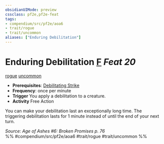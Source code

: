 ```yaml
---
obsidianUIMode: preview
cssclass: pf2e,pf2e-feat
tags:
- compendium/src/pf2e/aoa6
- trait/rogue
- trait/uncommon
aliases: ["Enduring Debilitation"]
---
```

# Enduring Debilitation  [F](../../Rules/core-rulebook/chapter-9-playing-the-game.md#Actions "Free Action") *Feat 20*  
[rogue](../../Rules/traits/rogue.md)  [uncommon](../../Rules/traits/uncommon.md)  

- **Prerequisites**: [Debilitating Strike](../../Rules/actions/debilitating-strike.md)
- **Frequency**: once per minute
- **Trigger** You apply a debilitation to a creature.
- **Activity** Free Action

You can make your debilitation last an exceptionally long time. The triggering debilitation lasts for 1 minute instead of until the end of your next turn.

*Source: Age of Ashes #6: Broken Promises p. 76*  
%% #compendium/src/pf2e/aoa6 #trait/rogue #trait/uncommon %%